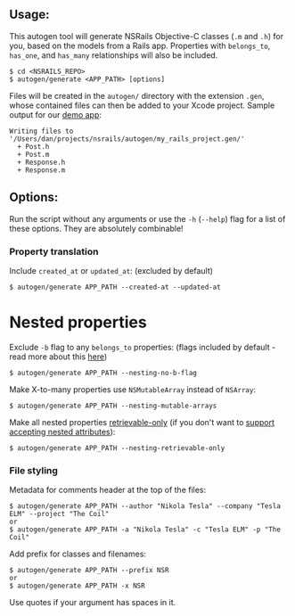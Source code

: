 Usage:
-----------

This autogen tool will generate NSRails Objective-C classes (`.m` and `.h`) for you, based on the models from a Rails app. Properties with `belongs_to`, `has_one`, and `has_many` relationships will also be included.

```
$ cd <NSRAILS_REPO>
$ autogen/generate <APP_PATH> [options]
```

Files will be created in the `autogen/` directory with the extension `.gen`, whose contained files can then be added to your Xcode project. Sample output for our [demo app](https://github.com/dingbat/nsrails/tree/master/demo/iOS):

```
Writing files to '/Users/dan/projects/nsrails/autogen/my_rails_project.gen/'
  + Post.h
  + Post.m
  + Response.h
  + Response.m
```

Options:
-----------

Run the script without any arguments or use the `-h` (`--help`) flag for a list of these options. They are absolutely combinable!

### Property translation

Include `created_at` or `updated_at`: (excluded by default)

```
$ autogen/generate APP_PATH --created-at --updated-at
```

Nested properties
===================

Exclude `-b` flag to any `belongs_to` properties: (flags included by default - read more about this [here](https://github.com/dingbat/nsrails/wiki/Property-flags))

```
$ autogen/generate APP_PATH --nesting-no-b-flag
```

Make X-to-many properties use `NSMutableArray` instead of `NSArray`:

```
$ autogen/generate APP_PATH --nesting-mutable-arrays
```

Make all nested properties [retrievable-only](https://github.com/dingbat/nsrails/wiki/Property-flags) (if you don't want to [support accepting nested attributes](https://github.com/dingbat/nsrails/wiki/Nesting)):

```
$ autogen/generate APP_PATH --nesting-retrievable-only
```

### File styling

Metadata for comments header at the top of the files:

```
$ autogen/generate APP_PATH --author "Nikola Tesla" --company "Tesla ELM" --project "The Coil"
or
$ autogen/generate APP_PATH -a "Nikola Tesla" -c "Tesla ELM" -p "The Coil"
```

Add prefix for classes and filenames:

```
$ autogen/generate APP_PATH --prefix NSR
or
$ autogen/generate APP_PATH -x NSR
```
Use quotes if your argument has spaces in it.
